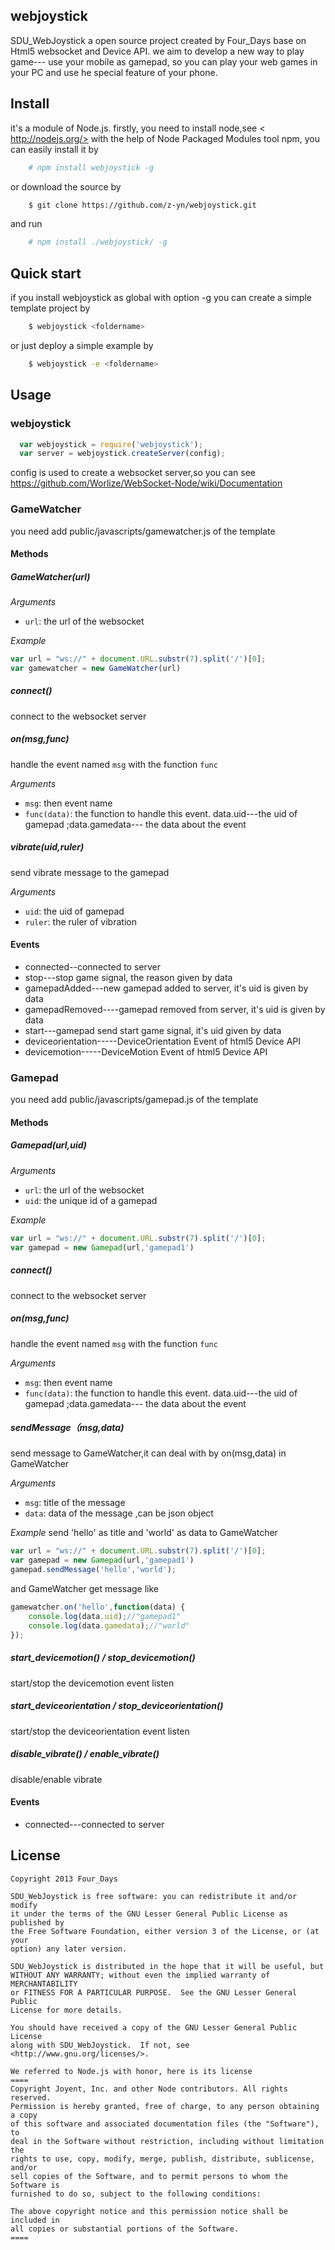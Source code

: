 
## webjoystick
SDU_WebJoystick a open source project created by Four_Days base on Html5
websocket and Device API.  we aim to develop a new way to play game--- use
your mobile as gamepad, so you can play your web games in your PC and use
he special feature of your phone.
## Install
it's a module of Node.js. firstly, you need to install node,see < http://nodejs.org/>
with the help of Node Packaged Modules tool npm, you can easily install it by

```bash
    # npm install webjoystick -g
```
or download the source by
    
```bash
    $ git clone https://github.com/z-yn/webjoystick.git
```
and run

```bash
    # npm install ./webjoystick/ -g
```

## Quick start
if you install webjoystick as global with option -g
you can create a simple template project by 

```bash
    $ webjoystick <foldername>
```
or just deploy a simple example by

```bash
    $ webjoystick -e <foldername>
```
## Usage
### webjoystick
```javascript
  var webjoystick = require('webjoystick');
  var server = webjoystick.createServer(config);
```
config is used to create a websocket server,so you can see
<https://github.com/Worlize/WebSocket-Node/wiki/Documentation>
  
### GameWatcher
you need add public/javascripts/gamewatcher.js of the template
#### Methods

##### GameWatcher(url)

*Arguments*

* `url`: the url of the websocket

*Example*

```javascript
var url = "ws://" + document.URL.substr(7).split('/')[0];
var gamewatcher = new GameWatcher(url)
```
##### connect()
connect to the websocket server

##### on(msg,func)
handle the event named `msg` with the function `func`

*Arguments*
* `msg`: then event name
* `func(data)`: the function to handle this event.
    data.uid---the uid of gamepad ;data.gamedata--- the data about the event
    
##### vibrate(uid,ruler)
send vibrate message to the gamepad

*Arguments*
* `uid`: the uid of gamepad
* `ruler`: the ruler of vibration

####  Events
* connected--connected to server
* stop---stop game signal, the reason given by data
* gamepadAdded---new gamepad added to server, it's uid is given by data
* gamepadRemoved----gamepad removed from server, it's uid is given by data
* start---gamepad send start game signal, it's uid given by data 
* deviceorientation-----DeviceOrientation Event of html5 Device API
* devicemotion-----DeviceMotion Event of html5 Device API

### Gamepad
you need add public/javascripts/gamepad.js of the template
    
#### Methods

##### Gamepad(url,uid)

*Arguments*
* `url`: the url of the websocket
* `uid`: the unique id of a gamepad

*Example*
```javascript
var url = "ws://" + document.URL.substr(7).split('/')[0];
var gamepad = new Gamepad(url,'gamepad1')
```
##### connect()
connect to the websocket server

##### on(msg,func)
handle the event named `msg` with the function `func`

*Arguments*
* `msg`: then event name
* `func(data)`: the function to handle this event.
    data.uid---the uid of gamepad ;data.gamedata--- the data about the event
    
##### sendMessage（msg,data)
send message to GameWatcher,it can deal with by on(msg,data) in GameWatcher

*Arguments*
* `msg`: title of the message
* `data`: data of the message ,can be json object

*Example*
send 'hello' as title and 'world' as data to GameWatcher
```javascript
var url = "ws://" + document.URL.substr(7).split('/')[0];
var gamepad = new Gamepad(url,'gamepad1')
gamepad.sendMessage('hello','world');
```
and GameWatcher get message like

```javascript
gamewatcher.on('hello',function(data) {
    console.log(data.uid);//"gamepad1"
    console.log(data.gamedata);//"world"
});
```
##### start_devicemotion() / stop_devicemotion()
start/stop the devicemotion event listen

##### start_deviceorientation / stop_deviceorientation()
start/stop the deviceorientation event listen

##### disable_vibrate() / enable_vibrate()
disable/enable vibrate 

#### Events
* connected---connected to server


## License 

    Copyright 2013 Four_Days
    
    SDU_WebJoystick is free software: you can redistribute it and/or modify
    it under the terms of the GNU Lesser General Public License as published by
    the Free Software Foundation, either version 3 of the License, or (at your
    option) any later version.

    SDU_WebJoystick is distributed in the hope that it will be useful, but
    WITHOUT ANY WARRANTY; without even the implied warranty of MERCHANTABILITY
    or FITNESS FOR A PARTICULAR PURPOSE.  See the GNU Lesser General Public
    License for more details.

    You should have received a copy of the GNU Lesser General Public License
    along with SDU_WebJoystick.  If not, see <http://www.gnu.org/licenses/>. 

    We referred to Node.js with honor, here is its license
    ====
    Copyright Joyent, Inc. and other Node contributors. All rights reserved.
    Permission is hereby granted, free of charge, to any person obtaining a copy
    of this software and associated documentation files (the "Software"), to
    deal in the Software without restriction, including without limitation the
    rights to use, copy, modify, merge, publish, distribute, sublicense, and/or
    sell copies of the Software, and to permit persons to whom the Software is
    furnished to do so, subject to the following conditions:

    The above copyright notice and this permission notice shall be included in
    all copies or substantial portions of the Software.
    ====
